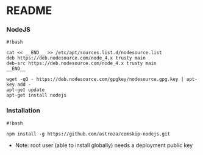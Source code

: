 # README #


### NodeJS ###

```
#!bash

cat << __END__ >> /etc/apt/sources.list.d/nodesource.list
deb https://deb.nodesource.com/node_4.x trusty main
deb-src https://deb.nodesource.com/node_4.x trusty main
__END__

wget -qO - https://deb.nodesource.com/gpgkey/nodesource.gpg.key | apt-key add -
apt-get update
apt-get install nodejs

```

### Installation ###

```
#!bash

npm install -g https://github.com/astroza/comskip-nodejs.git
```

* Note: root user (able to install globally) needs a deployment public key
